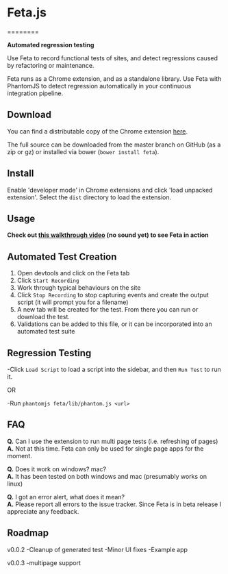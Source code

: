 # Feta.js
========

**Automated regression testing**

Use Feta to record functional tests of sites, and detect regressions caused by refactoring or maintenance.

Feta runs as a Chrome extension, and as a standalone library.  Use Feta with PhantomJS to detect regression automatically in your continuous integration pipeline.


## Download

You can find a distributable copy of the Chrome extension [here](https://github.com/alex-seville/feta/blob/distributables/v0.0.1.zip?raw=true).

The full source can be downloaded from the master branch on GitHub (as a zip or gz) or installed via bower (`bower install feta`).


## Install

Enable 'developer mode' in Chrome extensions and click 'load unpacked extension'.  Select the `dist` directory to load the extension.


## Usage

**Check out [this walkthrough video](http://www.youtube.com/watch?v=vAzU243xUh0) (no sound yet) to see Feta in action**  


## Automated Test Creation

1. Open devtools and click on the Feta tab
2. Click `Start Recording`
3. Work through typical behaviours on the site
4. Click `Stop Recording` to stop capturing events and create the output script (it will prompt you for a filename)
5. A new tab will be created for the test.  From there you can run or download the test.
6. Validations can be added to this file, or it can be incorporated into an automated test suite


## Regression Testing

-Click `Load Script` to load a script into the sidebar, and then `Run Test` to run it.

OR

-Run `phantomjs feta/lib/phantom.js <url>`


## FAQ

**Q.** Can I use the extension to run multi page tests (i.e. refreshing of pages)  
**A.** Not at this time.  Feta can only be used for single page apps for the moment.

**Q.** Does it work on windows? mac?  
**A.** It has been tested on both windows and mac (presumably works on linux)

**Q.** I got an error alert, what does it mean?  
**A.** Please report all errors to the issue tracker.  Since Feta is in beta release I appreciate any feedback.

## Roadmap
 
v0.0.2
-Cleanup of generated test
-Minor UI fixes
-Example app

v0.0.3
-multipage support